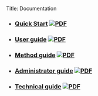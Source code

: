 Title: Documentation

* ### [Quick Start](/quick-start) [![PDF](/assets/images/pdf.png)](/assets/files/guides/quick-start.pdf)

* ### [User guide](/user-guide) [![PDF](/assets/images/pdf.png)](/assets/files/guides/user-guide.pdf)

* ### [Method guide](/method-guide) [![PDF](/assets/images/pdf.png)](/assets/files/guides/method-guide.pdf)

* ### [Administrator guide](/administrator-guide) [![PDF](/assets/images/pdf.png)](/assets/files/guides/administrator-guide.pdf)

* ### [Technical guide](/technical-guide) [![PDF](/assets/images/pdf.png)](/assets/files/guides/technical-guide.pdf)
